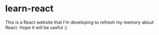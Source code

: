 # learn-react
This is a React website that I'm developing to refresh my memory about React. Hope it will be useful :)
